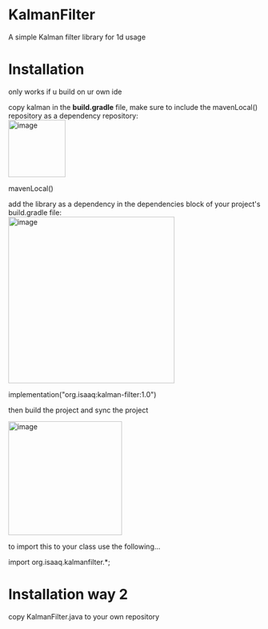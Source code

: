# KalmanFilter
A simple Kalman filter library for 1d usage

# Installation
only works if u build on ur own ide

copy kalman
in the **build.gradle** file, make sure to include the mavenLocal() repository as a dependency repository: <br />
<img width="114" alt="image" src="https://github.com/IKKNIGHT/KalmanFilter/assets/76535471/96705caf-c755-4920-917c-e604a4269b14">

mavenLocal()

add the library as a dependency in the dependencies block of your project's build.gradle file: <br />
<img width="332" alt="image" src="https://github.com/IKKNIGHT/KalmanFilter/assets/76535471/327094d7-bd34-4e88-90ad-0aad05648479">

implementation("org.isaaq:kalman-filter:1.0")

then build the project and sync the project <br />

<img width="227" alt="image" src="https://github.com/IKKNIGHT/KalmanFilter/assets/76535471/02a8d677-251e-4996-abde-ed112f9e6e7d">


to import this to your class use the following...

import org.isaaq.kalmanfilter.*;


# Installation way 2

copy KalmanFilter.java to your own repository



